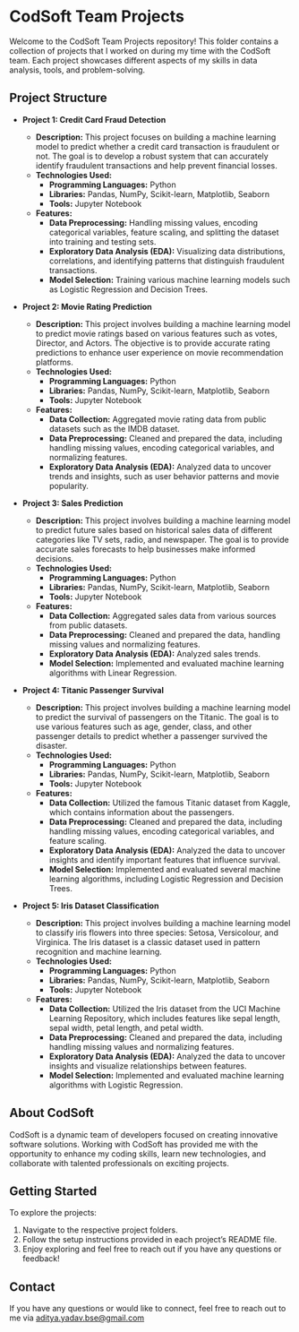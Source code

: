 # CodSoft Team Projects

Welcome to the CodSoft Team Projects repository! This folder contains a collection of projects that I worked on during my time with the CodSoft team. Each project showcases different aspects of my skills in data analysis, tools, and problem-solving.

## Project Structure

- **Project 1: Credit Card Fraud Detection**
  - **Description:** This project focuses on building a machine learning model to predict whether a credit card transaction is fraudulent or not. The goal is to develop a robust system that can accurately identify fraudulent transactions and help prevent financial losses.
  - **Technologies Used:**
    - **Programming Languages:** Python
    - **Libraries:** Pandas, NumPy, Scikit-learn, Matplotlib, Seaborn
    - **Tools:** Jupyter Notebook
  - **Features:**
    - **Data Preprocessing:** Handling missing values, encoding categorical variables, feature scaling, and splitting the dataset into training and testing sets.
    - **Exploratory Data Analysis (EDA):** Visualizing data distributions, correlations, and identifying patterns that distinguish fraudulent transactions.
    - **Model Selection:** Training various machine learning models such as Logistic Regression and Decision Trees.

- **Project 2: Movie Rating Prediction**
  - **Description:** This project involves building a machine learning model to predict movie ratings based on various features such as votes, Director, and Actors. The objective is to provide accurate rating predictions to enhance user experience on movie recommendation platforms.
  - **Technologies Used:**
    - **Programming Languages:** Python
    - **Libraries:** Pandas, NumPy, Scikit-learn, Matplotlib, Seaborn
    - **Tools:** Jupyter Notebook
  - **Features:**
    - **Data Collection:** Aggregated movie rating data from public datasets such as the IMDB dataset.
    - **Data Preprocessing:** Cleaned and prepared the data, including handling missing values, encoding categorical variables, and normalizing features.
    - **Exploratory Data Analysis (EDA):** Analyzed data to uncover trends and insights, such as user behavior patterns and movie popularity.

- **Project 3: Sales Prediction**
  - **Description:** This project involves building a machine learning model to predict future sales based on historical sales data of different categories like TV sets, radio, and newspaper. The goal is to provide accurate sales forecasts to help businesses make informed decisions.
  - **Technologies Used:**
    - **Programming Languages:** Python
    - **Libraries:** Pandas, NumPy, Scikit-learn, Matplotlib, Seaborn
    - **Tools:** Jupyter Notebook
  - **Features:**
    - **Data Collection:** Aggregated sales data from various sources from public datasets.
    - **Data Preprocessing:** Cleaned and prepared the data, handling missing values and normalizing features.
    - **Exploratory Data Analysis (EDA):** Analyzed sales trends.
    - **Model Selection:** Implemented and evaluated machine learning algorithms with Linear Regression.

- **Project 4: Titanic Passenger Survival**
  - **Description:** This project involves building a machine learning model to predict the survival of passengers on the Titanic. The goal is to use various features such as age, gender, class, and other passenger details to predict whether a passenger survived the disaster.
  - **Technologies Used:**
    - **Programming Languages:** Python
    - **Libraries:** Pandas, NumPy, Scikit-learn, Matplotlib, Seaborn
    - **Tools:** Jupyter Notebook
  - **Features:**
    - **Data Collection:** Utilized the famous Titanic dataset from Kaggle, which contains information about the passengers.
    - **Data Preprocessing:** Cleaned and prepared the data, including handling missing values, encoding categorical variables, and feature scaling.
    - **Exploratory Data Analysis (EDA):** Analyzed the data to uncover insights and identify important features that influence survival.
    - **Model Selection:** Implemented and evaluated several machine learning algorithms, including Logistic Regression and Decision Trees.

- **Project 5: Iris Dataset Classification**
  - **Description:** This project involves building a machine learning model to classify iris flowers into three species: Setosa, Versicolour, and Virginica. The Iris dataset is a classic dataset used in pattern recognition and machine learning.
  - **Technologies Used:**
    - **Programming Languages:** Python
    - **Libraries:** Pandas, NumPy, Scikit-learn, Matplotlib, Seaborn
    - **Tools:** Jupyter Notebook
  - **Features:**
    - **Data Collection:** Utilized the Iris dataset from the UCI Machine Learning Repository, which includes features like sepal length, sepal width, petal length, and petal width.
    - **Data Preprocessing:** Cleaned and prepared the data, including handling missing values and normalizing features.
    - **Exploratory Data Analysis (EDA):** Analyzed the data to uncover insights and visualize relationships between features.
    - **Model Selection:** Implemented and evaluated machine learning algorithms with Logistic Regression.

## About CodSoft

CodSoft is a dynamic team of developers focused on creating innovative software solutions. Working with CodSoft has provided me with the opportunity to enhance my coding skills, learn new technologies, and collaborate with talented professionals on exciting projects.

## Getting Started

To explore the projects:

1. Navigate to the respective project folders.
2. Follow the setup instructions provided in each project’s README file.
3. Enjoy exploring and feel free to reach out if you have any questions or feedback!

## Contact

If you have any questions or would like to connect, feel free to reach out to me via aditya.yadav.bse@gmail.com
